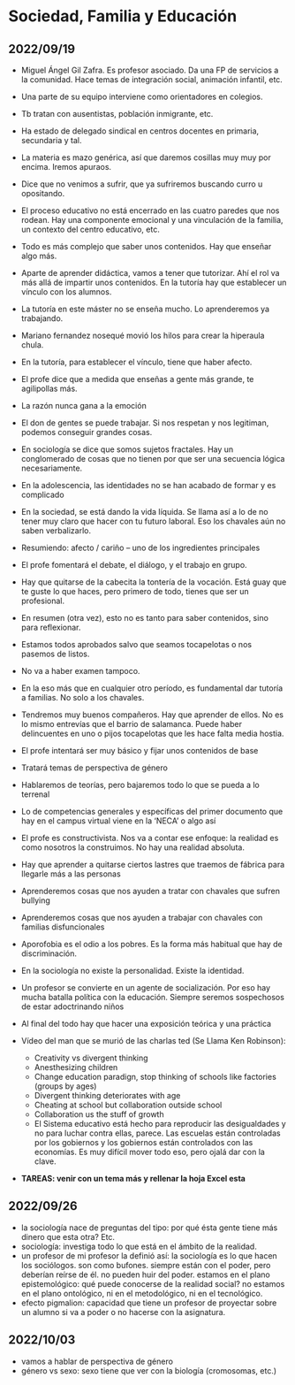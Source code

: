 # Sociedad, Familia y Educación

## 2022/09/19
-	Miguel Ángel Gil Zafra. Es profesor asociado. Da una FP de servicios a la comunidad. Hace temas de integración social, animación infantil, etc.
-	Una parte de su equipo interviene como orientadores en colegios. 
-	Tb tratan con ausentistas, población inmigrante, etc.
-	Ha estado de delegado sindical en centros docentes en primaria, secundaria y tal. 
-	La materia es mazo genérica, así que daremos cosillas muy muy por encima. Iremos apuraos.
-	Dice que no venimos a sufrir, que ya sufriremos buscando curro u opositando.
-	El proceso educativo no está encerrado en las cuatro paredes que nos rodean. Hay una componente emocional y una vinculación de la familia, un contexto del centro educativo, etc.
-	Todo es más complejo que saber unos contenidos. Hay que enseñar algo más.
-	Aparte de aprender didáctica, vamos a tener que tutorizar. Ahí el rol va más allá de impartir unos contenidos. En la tutoría hay que establecer un vínculo con los alumnos.
-	La tutoría en este máster no se enseña mucho. Lo aprenderemos ya trabajando.
-	Mariano fernandez nosequé movió los hilos para crear la hiperaula chula.
-	En la tutoría, para establecer el vínculo, tiene que haber afecto.
-	El profe dice que a medida que enseñas a gente más grande, te agilipollas más.
-	La razón nunca gana a la emoción
-	El don de gentes se puede trabajar. Si nos respetan y nos legitiman, podemos conseguir grandes cosas.
-	En sociología se dice que somos sujetos fractales. Hay un conglomerado de cosas que no tienen por que ser una secuencia lógica necesariamente.
-	En la adolescencia, las identidades no se han acabado de formar y es complicado
-	En la sociedad, se está dando la vida líquida. Se llama así a lo de no tener muy claro que hacer con tu futuro laboral. Eso los chavales aún no saben verbalizarlo.
-	Resumiendo: afecto / cariño – uno de los ingredientes principales
-	El profe fomentará el debate, el diálogo, y el trabajo en grupo.
-	Hay que quitarse de la cabecita la tontería de la vocación. Está guay que te guste lo que haces, pero primero de todo, tienes que ser un profesional. 
-	En resumen (otra vez), esto no es tanto para saber contenidos, sino para reflexionar.
-	Estamos todos aprobados salvo que seamos tocapelotas o nos pasemos de listos.
-	No va a haber examen tampoco.
-	En la eso más que en cualquier otro período, es fundamental dar tutoría a familias. No solo a los chavales.
-	Tendremos muy buenos compañeros. Hay que aprender de ellos. No es lo mismo entrevías que el barrio de salamanca. Puede haber delincuentes en uno o pijos tocapelotas que les hace falta media hostia.
-	El profe intentará ser muy básico y fijar unos contenidos de base
-	Tratará temas de perspectiva de género
-	Hablaremos de teorías, pero bajaremos todo lo que se pueda a lo terrenal
-	Lo de competencias generales y específicas del primer documento que hay en el campus virtual viene en la ‘NECA’ o algo así
-	El profe es constructivista. Nos va a contar ese enfoque: la realidad es como nosotros la construimos. No hay una realidad absoluta.
-	Hay que aprender a quitarse ciertos lastres que traemos de fábrica para llegarle más a las personas
-	Aprenderemos cosas que nos ayuden a tratar con chavales que sufren bullying
-	Aprenderemos cosas que nos ayuden a trabajar con chavales con familias disfuncionales
-	Aporofobia es el odio a los pobres. Es la forma más habitual que hay de discriminación.
-	En la sociología no existe la personalidad. Existe la identidad. 
-	Un profesor se convierte en un agente de socialización. Por eso hay mucha batalla política con la educación. Siempre seremos sospechosos de estar adoctrinando niños
-	Al final del todo hay que hacer una exposición teórica y una práctica

-	Vídeo del man que se murió de las charlas ted (Se Llama Ken Robinson):

    - Creativity vs divergent thinking
    - Anesthesizing children
    - Change education paradign, stop thinking of schools like factories (groups by ages)
    - Divergent thinking deteriorates with age
    - Cheating at school but collaboration outside school
    - Collaboration us the stuff of growth
    - El Sistema educativo está hecho para reproducir las desigualdades y no para luchar contra ellas, parece. Las escuelas están controladas por los gobiernos y los gobiernos están controlados con las economías. Es muy difícil mover todo eso, pero ojalá dar con la clave.

-	**TAREAS: venir con un tema más y rellenar la hoja Excel esta**

## 2022/09/26

- la sociología nace de preguntas del tipo: por qué ésta gente tiene más dinero que esta otra? Etc.
- sociología: investiga todo lo que está en el ámbito de la realidad.
- un profesor de mi profesor la definió así: la sociología es lo que hacen los sociólogos. son como bufones. siempre están con el poder, pero deberían reírse de él. no pueden huir del poder.
estamos en el plano epistemológico: qué puede conocerse de la realidad social? no estamos en el plano ontológico, ni en el metodológico, ni en el tecnológico.
- efecto pigmalion: capacidad que tiene un profesor de proyectar sobre un alumno si va a poder o no hacerse con la asignatura.

## 2022/10/03

- vamos a hablar de perspectiva de género
- género vs sexo: sexo tiene que ver con la biología (cromosomas, etc.) 

